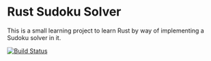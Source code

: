 Rust Sudoku Solver
==================

This is a small learning project to learn Rust by way of implementing a Sudoku
solver in it.

[![Build Status](https://travis-ci.org/muggenhor/rudoku.svg?branch=master)](https://travis-ci.org/muggenhor/rudoku)

